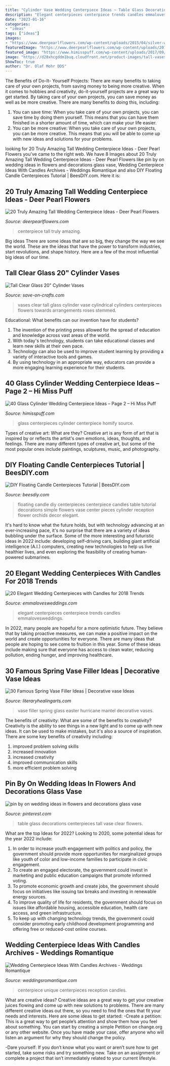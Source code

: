 ```yaml
---
title: "Cylinder Vase Wedding Centerpiece Ideas ~ Table Glass Decorations Centerpieces Tall Vase Clear Flowers"
description: "Elegant centerpieces centerpiece trends candles emmalovesweddings"
date: "2023-01-16"
categories:
- "ideas"
tags: ["ideas"]
images:
- "https://www.deerpearlflowers.com/wp-content/uploads/2015/04/silver-wedding-centerpiece-ideas.jpg"
featuredImage: "https://www.deerpearlflowers.com/wp-content/uploads/2015/04/silver-wedding-centerpiece-ideas.jpg"
featured_image: "https://www.himisspuff.com/wp-content/uploads/2017/09/Glass-Cylinders-Wedding-Centerpieces-14.jpg"
image: "https://d28xhcgddm1buq.cloudfront.net/product-images/tall-vases-clear-glass-cylinder-6x20-vases-4.jpg"
ShowToc: true
author: "Dr. Olaf Mohr DDS"
---
```



The Benefits of Do-It- Yourself Projects: There are many benefits to taking care of your own projects, from saving money to being more creative.
When it comes to hobbies and creativity, do-it-yourself projects are a great way to get started. By taking care of your own projects, you can save money as well as be more creative. There are many benefits to doing this, including: 
1. You can save time: When you take care of your own projects, you can save time by doing them yourself. This means that you can have them finished in a shorter amount of time, which can make your life easier. 
2. You can be more creative: When you take care of your own projects, you can be more creative. This means that you will be able to come up with new ideas and solutions for your problems. 

	

		
looking for 20 Truly Amazing Tall Wedding Centerpiece Ideas - Deer Pearl Flowers you've came to the right web. We have 8 Images about 20 Truly Amazing Tall Wedding Centerpiece Ideas - Deer Pearl Flowers like pin by on wedding ideas in flowers and decorations glass vase, Wedding Centerpiece Ideas With Candles Archives - Weddings Romantique and also DIY Floating Candle Centerpieces Tutorial | BeesDIY.com. Here it is:
		
    
## 20 Truly Amazing Tall Wedding Centerpiece Ideas - Deer Pearl Flowers

<img loading=lazy src="https://www.deerpearlflowers.com/wp-content/uploads/2015/04/silver-wedding-centerpiece-ideas.jpg" onerror="this.onerror=null;this.src='https://tse2.mm.bing.net/th?id=OIP.BlBRYISCzTk9jCD0x34knAHaLa&amp;pid=15.1';" alt="20 Truly Amazing Tall Wedding Centerpiece Ideas - Deer Pearl Flowers">

_Source: deerpearlflowers.com_

>centerpiece tall truly amazing. 

	

Big ideas
There are some ideas that are so big, they change the way we see the world. These are the ideas that have the power to transform industries, start revolutions, and shape history. Here are a few of the most influential big ideas of our time.

    
## Tall Clear Glass 20&quot; Cylinder Vases

<img loading=lazy src="https://d28xhcgddm1buq.cloudfront.net/product-images/tall-vases-clear-glass-cylinder-6x20-vases-4.jpg" onerror="this.onerror=null;this.src='https://tse3.mm.bing.net/th?id=OIP._LoFmbwXemIKLSm4CtnwOQHaNl&amp;pid=15.1';" alt="Tall Clear Glass 20&quot; Cylinder Vases">

_Source: save-on-crafts.com_

>vases clear tall glass cylinder vase cylindrical cylinders centerpieces flowers towards arrangements roses stemmed. 

	

Educational: What benefits can our invention have for students?
1. The invention of the printing press allowed for the spread of education and knowledge across vast areas of the world.
2. With today's technology, students can take educational classes and learn new skills at their own pace.
3. Technology can also be used to improve student learning by providing a variety of interactive tools and games.
4. By using technology in an appropriate way, educators can provide a more engaging learning experience for their students.

    
## 40 Glass Cylinder Wedding Centerpiece Ideas – Page 2 – Hi Miss Puff

<img loading=lazy src="https://www.himisspuff.com/wp-content/uploads/2017/09/Glass-Cylinders-Wedding-Centerpieces-14.jpg" onerror="this.onerror=null;this.src='https://tse2.mm.bing.net/th?id=OIP.KJObPApbnrzQ_j2JiksxSQHaLI&amp;pid=15.1';" alt="40 Glass Cylinder Wedding Centerpiece Ideas – Page 2 – Hi Miss Puff">

_Source: himisspuff.com_

>glass centerpieces cylinder centerpiece homify source. 

	

Types of creative art: What are they?
Creative art is any form of art that is inspired by or reflects the artist's own emotions, ideas, thoughts, and feelings. There are many different types of creative art, but some of the most popular ones include paintings, sculptures, music, and photography.

    
## DIY Floating Candle Centerpieces Tutorial | BeesDIY.com

<img loading=lazy src="http://www.beesdiy.com/wp-content/uploads/2015/10/DIY-Floating-Candle-Centerpiece-tutorial8.jpg" onerror="this.onerror=null;this.src='https://tse2.mm.bing.net/th?id=OIP.5U7AJtVp2z8gjplHbK5WgwHaLH&amp;pid=15.1';" alt="DIY Floating Candle Centerpieces Tutorial | BeesDIY.com">

_Source: beesdiy.com_

>floating candle diy centerpieces centerpiece candles table tutorial decorations simple flowers vase center pieces cylinder reception flower orchids decor elegant. 

	

It's hard to know what the future holds, but with technology advancing at an ever-increasing pace, it's no surprise that there are a variety of ideas bubbling under the surface. Some of the more interesting and futuristic ideas in 2022 include: developing self-driving cars, building giant artificial intelligence (A.I.) computers, creating new technologies to help us live healthier lives, and even exploring the feasibility of creating human-powered submarines.

    
## 20 Elegant Wedding Centerpieces With Candles For 2018 Trends

<img loading=lazy src="http://emmalovesweddings.com/wp-content/uploads/2018/02/elegant-wedding-centerpiece-ideas.jpg" onerror="this.onerror=null;this.src='https://tse2.mm.bing.net/th?id=OIP.sPR83PN7gPfuJebfqabhIwHaJT&amp;pid=15.1';" alt="20 Elegant Wedding Centerpieces with Candles for 2018 Trends">

_Source: emmalovesweddings.com_

>elegant centerpieces centerpiece trends candles emmalovesweddings. 

	

In 2022, many people are hopeful for a more optimistic future. They believe that by taking proactive measures, we can make a positive impact on the world and create opportunities for everyone. There are many ideas that people are hoping to see come to fruition in this year. Some of these ideas include making sure that everyone has access to clean water, reducing pollution, ending hunger, and improving healthcare.

    
## 30 Famous Spring Vase Filler Ideas | Decorative Vase Ideas

<img loading=lazy src="https://www.literaryhealingarts.com/wp-content/uploads/spring-vase-filler-ideas-of-hurricane-glass-vase-filler-for-spring-and-easter-on-the-mantel-throughout-hurricane-glass-vase-filler-for-spring-and-easter-on-the-mantel-lori-lubker-pin-easter-.jpg" onerror="this.onerror=null;this.src='https://tse4.mm.bing.net/th?id=OIP.GFSblhhIEg_Tx7ZBBK3fhQHaJ6&amp;pid=15.1';" alt="30 Famous Spring Vase Filler Ideas | Decorative vase Ideas">

_Source: literaryhealingarts.com_

>vase filler spring glass easter hurricane mantel decorative vases. 

	

The benefits of creativity: What are some of the benefits to creativity?
Creativity is the ability to see things in a new light and to come up with new ideas. It can be used to make mistakes, but it's also a source of inspiration. There are some key benefits of creativity including: 
1. improved problem solving skills 
2. increased innovation 
3. increased creativity 
4. improved communication skills 
5. more efficient problem solving 

    
## Pin By On Wedding Ideas In Flowers And Decorations Glass Vase

<img loading=lazy src="https://i.pinimg.com/736x/e3/68/14/e36814040ce2a7bbeb0871ae81ac7dd8.jpg" onerror="this.onerror=null;this.src='https://tse1.mm.bing.net/th?id=OIP.e2XQbcBCbgIV5_I3LSs3MQHaLI&amp;pid=15.1';" alt="pin by on wedding ideas in flowers and decorations glass vase">

_Source: pinterest.com_

>table glass decorations centerpieces tall vase clear flowers. 

	

What are the top Ideas for 2022?
Looking to 2020, some potential ideas for the year 2022 include: 
1) In order to increase youth engagement with politics and policy, the government should provide more opportunities for marginalized groups like youth of color and low-income families to participate in civic engagement. 
2) To create an engaged electorate, the government could invest in marketing and public education campaigns that promote informed voting. 
3) To promote economic growth and create jobs, the government should focus on initiatives like issuing tax breaks and investing in renewable energy sources. 
4) To improve quality of life for residents, the government should focus on issues like affordable housing, accessible education, health care access, and green infrastructure. 
5) To keep up with changing technology trends, the government could consider promoting early childhood development programming and offering free or reduced-cost online courses.

    
## Wedding Centerpiece Ideas With Candles Archives - Weddings Romantique

<img loading=lazy src="https://weddingsromantique.com/wp/wp-content/uploads/2012/11/Unique-Wedding-Centerpiece-Ideas-with-flowers-.jpg" onerror="this.onerror=null;this.src='https://tse1.mm.bing.net/th?id=OIP.-eFuV7xZubVLQQbbZRZdkAHaKJ&amp;pid=15.1';" alt="Wedding Centerpiece Ideas With Candles Archives - Weddings Romantique">

_Source: weddingsromantique.com_

>centerpiece unique centerpieces reception candles. 

	

What are creative ideas?
Creative ideas are a great way to get your creative juices flowing and come up with new solutions to problems. There are many different creative ideas out there, so you need to find the ones that fit your needs and interests. Here are some ideas to get started: 
-Create a petition: This is a great way to get people’s attention and show them how you feel about something. You can start by creating a simple Petition on change.org or any other website. Once you have made your case, offer anyone who will listen an argument for why they should change the policy. 

-Dare yourself: If you don’t know what you want or aren’t sure how to get started, take some risks and try something new. Take on an assignment or complete a project that isn’t immediately related to your current lifestyle.

